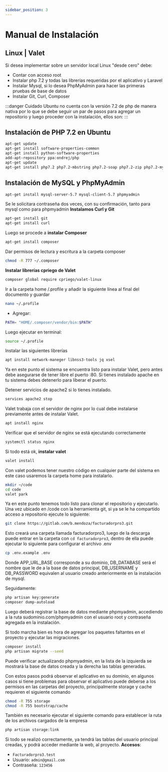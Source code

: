 ```yaml
---
sidebar_position: 3
---
```


# Manual de Instalación 
<h2 class="subtitulo">Linux | Valet</h2>



Si desea implementar sobre un servidor local Linux "desde cero" debe:

- Contar con acceso root
- Instalar php 7.2 y todas las librerías requeridas por el aplicativo y Laravel
- Instalar Mysql, si lo desea PhpMyAdmin para hacer las primeras pruebas de base de datos
- Instalar Git, Curl, Composer

:::danger Cuidado
Ubuntu no cuenta con la versión 7.2 de php de manera nativa por lo que se debe seguir un par de pasos para agregar un repositorio y luego proceder con la instalación, ellos son: 
:::

## Instalación de PHP 7.2 en Ubuntu

```bash
apt-get update
apt-get install software-properties-common
apt-get install python-software-properties
add-apt-repository ppa:ondrej/php
apt-get update
apt-get install php7.2 php7.2-mbstring php7.2-soap php7.2-zip php7.2-mysql php7.2-curl php7.2-gd php7.2-xml php7.2-mcrypt
```

## Instalación de MySQL y PhpMyAdmin
```bash
apt-get install mysql-server-5.7 mysql-client-5.7 phpmyadmin
```

Se le solicitara contraseña dos veces, con su confirmación, tanto para mysql como para phpmyadmin
**Instalamos Curl y Git**
```bash
apt-get install git
apt-get install curl
```
Luego se procede a **instalar Composer**
```bash
apt-get install composer

```

Dar permisos de lectura y escritura a la carpeta composer

```bash
chmod -R 777 ~/.composer
```

**Instalar librerías cpriego de Valet**
```bash
composer global require cpriego/valet-linux
```

Ir a la carpeta home /.profile y añadir la siguiente línea al final del documento y guardar
```bash
nano ~/.profile
```

- Agregar: 
```bash
PATH= "HOME/.composer/vendor/bin:$PATH"
```

Luego ejecutar en terminal: 
```bash
source ~/.profile
```

Instalar las siguientes librerías
```bash
apt install network-maneger libnss3-tools jq xsel
```

Ya en este punto el sistema se encuentra listo para instalar Valet, pero antes debe asegurarse de tener libre el puerto :80. Si tienes instalado apache en tu sistema debes detenerlo para liberar el puerto.

Detener servicios de apache2 si lo tienes instalado.
```bash
services apache2 stop
```


Valet trabaja con el servidor de nginx por lo cual debe instalarse previamente antes de instalar Valet.
```bash
apt install nginx
```


Verificar que el servidor de nginx se está ejecutando correctamente
```bash
systemctl status nginx

```

Si todo está ok, **instalar valet**
```bash
valet install
```


Con valet podemos tener nuestro código en cualquier parte del sistema en este caso usaremos la carpeta home para instalarlo.
```bash
mkdir ~/code
cd code
valet park
```


Ya en este punto tenemos todo listo para clonar el repositorio y ejecutarlo. Una vez ubicado en /code con la herramienta git, si ya se le ha compartido acceso a repositorio ejecute lo siguiente:
```bash
git clone https://gitlab.com/b.mendoza/facturadorpro3.git
```

Esto creará una carpeta llamada facturadorpro3, luego de la descarga puede entrar en la carpeta con `cd facturadorpro3`, dentro de ella puede ejecutar lo siguiente para configurar el archivo .env
```bash
cp .env.example .env
```


Donde APP_URL_BASE corresponde a su dominio, DB_DATABASE será el nombre que le de a la base de datos principal, DB_USERNAME y DB_PASSWORD equivalen al usuario creado anteriormente en la instalación de mysql.

Seguidamente:
```bash
php artisan key:generate
composer dump-autoload
```

Luego deberá registrar la base de datos mediante phpmyadmin, accediendo a la ruta sudominio.com/phpmyadmin con el usuario root y contraseña agregada en la instalación.

Si todo marcha bien es hora de agregar los paquetes faltantes en el proyecto y ejecutar las migraciones.
```bash
composer install
php artisan migrate --seed
```


Puede verificar actualizando phpmyadmin, en la lista de la izquierda se mostrará la base de datos creada y la derecha las tablas generadas.

Con estos pasos podrá observar el aplicativo en su dominio, en algunos casos si tiene problemas para observar el aplicativo puede deberse a los permisos en las carpetas del proyecto, principalmente storage y cache requieren el siguiente comando
```bash
chmod -R 755 storage
chmod -R 755 bootstrap/cache
```


También es necesario ejecutar el siguiente comando para establecer la ruta de los archivos cargados de la empresa
```bash
php artisan storage:link
```

Si todo se realizó correctamente, ya tendrá las tablas del usuario principal creadas, y podrá acceder mediante la web, al proyecto.
**Accesos**:
- `Facturadorpro3.test`
- Usuario: `admin@gmail.com`
- Contraseña: `123456`


